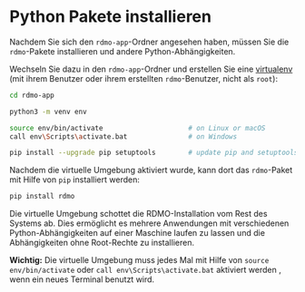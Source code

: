 # Python Pakete installieren

Nachdem Sie sich den `rdmo-app`-Ordner angesehen haben, müssen Sie die `rdmo`-Pakete installieren und andere Python-Abhängigkeiten.

Wechseln Sie dazu in den `rdmo-app`-Ordner und erstellen Sie eine [virtualenv](https://virtualenv.readthedocs.org) (mit ihrem Benutzer oder ihrem erstellten `rdmo`-Benutzer, nicht als `root`):

```bash
cd rdmo-app

python3 -m venv env

source env/bin/activate                     # on Linux or macOS
call env\Scripts\activate.bat               # on Windows

pip install --upgrade pip setuptools        # update pip and setuptools
```

Nachdem die virtuelle Umgebung aktiviert wurde, kann dort das `rdmo`-Paket mit Hilfe von `pip` installiert werden:

```bash
pip install rdmo
```

Die virtuelle Umgebung schottet die RDMO-Installation vom Rest des Systems ab. Dies ermöglicht es mehrere Anwendungen mit verschiedenen Python-Abhängigkeiten auf einer Maschine laufen zu lassen und die Abhängigkeiten ohne Root-Rechte zu installieren.

**Wichtig:** Die virtuelle Umgebung muss jedes Mal mit Hilfe von `source env/bin/activate` oder `call env\Scripts\activate.bat` aktiviert werden , wenn ein neues Terminal benutzt wird.
